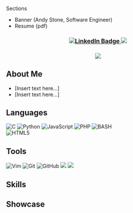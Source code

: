 Sections
- Banner (Andy Stone, Software Engineer)
- Resume (pdf)

<!--- Banner Area Starts --->
<!--- Banner Area Ends --->

<!--- Contact Information Area Start--->
<h3 align="center">
<a href="https://www.linkedin.com/in/andrew-stone-47234734/">
<img src="https://img.shields.io/badge/LinkedIn-blue?style=for-the-badge&logo=linkedin&logoColor=white" alt="LinkedIn Badge"/>
</a>

<a href="mailto: andystone40@gmail.com"/>
<img src="https://img.shields.io/badge/Gmail-D14836?style=for-the-badge&logo=gmail&logoColor=white">
</a>
</h3>
<!--- Contact Information Area Ends --->

<!--- Visitor Counts Area Start --->
<h3 align="center">
<img src="https://profile-counter.glitch.me/AndyMSP/count.svg"/>
</h3>
<!--- Visitor Counts Area Ends --->

<!--- About me section start--->
## About Me
- [Insert text here...]
- [Insert text here...]
<!--- About Me section ends

<!--- Language section starts --->
## Languages

![C](https://img.shields.io/badge/c-%2300599C.svg?style=for-the-badge&logo=c&logoColor=white)
![Python](https://img.shields.io/badge/python-3670A0?style=for-the-badge&logo=python&logoColor=ffdd54)
![JavaScript](https://img.shields.io/badge/javascript-%23323330.svg?style=for-the-badge&logo=javascript&logoColor=%23F7DF1E)
![PHP](https://img.shields.io/badge/php-%23777BB4.svg?style=for-the-badge&logo=php&logoColor=white)
<img alt="BASH" src="https://img.shields.io/badge/BASH-%234EAA25.svg?&style=for-the-badge&logo=gnubash&logoColor=white"/><br>
![HTML5](https://img.shields.io/badge/html5-%23E34F26.svg?style=for-the-badge&logo=html5&logoColor=white)
<!--- Language section ends --->

<!--- Tools section start --->
## Tools

 ![Vim](https://img.shields.io/badge/VIM-%2311AB00.svg?style=for-the-badge&logo=vim&logoColor=white)
 ![Git](https://img.shields.io/badge/git-%23F05033.svg?style=for-the-badge&logo=git&logoColor=white)
 ![GitHub](https://img.shields.io/badge/github-%23121011.svg?style=for-the-badge&logo=github&logoColor=white)
 <img src="http://img.shields.io/badge/-VAGRANT-blue?style=flat&logo=VAGRANT">
 <img src="http://img.shields.io/badge/-LINUX-black?style=flat&logo=LINUX">
<!--- Tools section ends --->

<!--- Skill Section start --->
## Skills
<!--- Skill Section ends --->

<!--- Showcase Section start --->
## Showcase
<!--- Showcase Section ends --->

<!--- 
Resources
For any badge that you will like to add to your README (https://github.com/Ileriayo/markdown-badges)
--->
